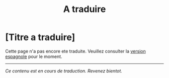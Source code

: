 ﻿---
title: [A traduire]
---

<!-- TODO: translation missing - French version -->

# [Titre a traduire]

Cette page n'a pas encore ete traduite. Veuillez consulter la [version espagnole](/es/mitos-sacramental) pour le moment.

---

*Ce contenu est en cours de traduction. Revenez bientot.*
